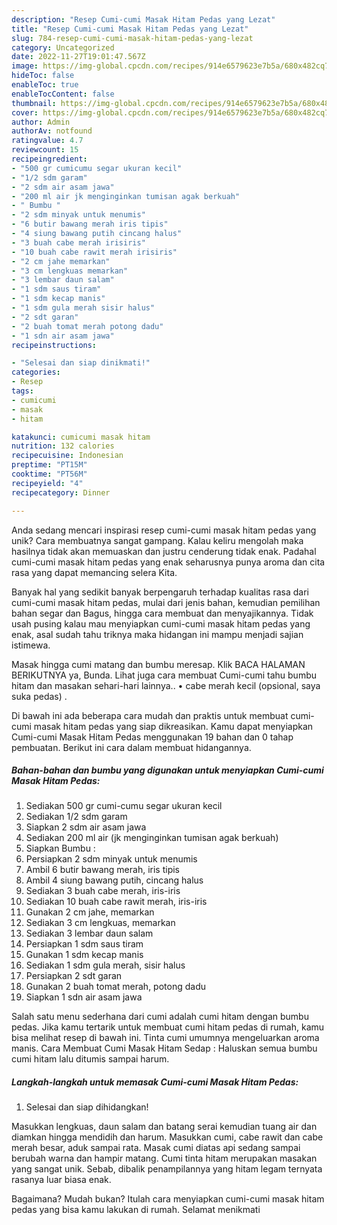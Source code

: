```yaml
---
description: "Resep Cumi-cumi Masak Hitam Pedas yang Lezat"
title: "Resep Cumi-cumi Masak Hitam Pedas yang Lezat"
slug: 784-resep-cumi-cumi-masak-hitam-pedas-yang-lezat
category: Uncategorized
date: 2022-11-27T19:01:47.567Z
image: https://img-global.cpcdn.com/recipes/914e6579623e7b5a/680x482cq70/cumi-cumi-masak-hitam-pedas-foto-resep-utama.jpg
hideToc: false
enableToc: true
enableTocContent: false
thumbnail: https://img-global.cpcdn.com/recipes/914e6579623e7b5a/680x482cq70/cumi-cumi-masak-hitam-pedas-foto-resep-utama.jpg
cover: https://img-global.cpcdn.com/recipes/914e6579623e7b5a/680x482cq70/cumi-cumi-masak-hitam-pedas-foto-resep-utama.jpg
author: Admin
authorAv: notfound
ratingvalue: 4.7
reviewcount: 15
recipeingredient:
- "500 gr cumicumu segar ukuran kecil"
- "1/2 sdm garam"
- "2 sdm air asam jawa"
- "200 ml air jk menginginkan tumisan agak berkuah"
- " Bumbu "
- "2 sdm minyak untuk menumis"
- "6 butir bawang merah iris tipis"
- "4 siung bawang putih cincang halus"
- "3 buah cabe merah irisiris"
- "10 buah cabe rawit merah irisiris"
- "2 cm jahe memarkan"
- "3 cm lengkuas memarkan"
- "3 lembar daun salam"
- "1 sdm saus tiram"
- "1 sdm kecap manis"
- "1 sdm gula merah sisir halus"
- "2 sdt garan"
- "2 buah tomat merah potong dadu"
- "1 sdn air asam jawa"
recipeinstructions:

- "Selesai dan siap dinikmati!"
categories:
- Resep
tags:
- cumicumi
- masak
- hitam

katakunci: cumicumi masak hitam 
nutrition: 132 calories
recipecuisine: Indonesian
preptime: "PT15M"
cooktime: "PT56M"
recipeyield: "4"
recipecategory: Dinner

---
```





Anda sedang mencari inspirasi resep cumi-cumi masak hitam pedas yang unik? Cara membuatnya sangat gampang. Kalau keliru mengolah maka hasilnya tidak akan memuaskan dan justru cenderung tidak enak. Padahal cumi-cumi masak hitam pedas yang enak seharusnya punya aroma dan cita rasa yang dapat memancing selera Kita.





Banyak hal yang sedikit banyak berpengaruh terhadap kualitas rasa dari cumi-cumi masak hitam pedas, mulai dari jenis bahan, kemudian pemilihan bahan segar dan Bagus, hingga cara membuat dan menyajikannya. Tidak usah pusing kalau mau menyiapkan cumi-cumi masak hitam pedas yang enak,      asal sudah tahu triknya maka hidangan ini mampu menjadi sajian istimewa.














Masak hingga cumi matang dan bumbu meresap. Klik BACA HALAMAN BERIKUTNYA ya, Bunda. Lihat juga cara membuat Cumi-cumi tahu bumbu hitam dan masakan sehari-hari lainnya.. • cabe merah kecil (opsional, saya suka pedas) .






Di bawah ini ada beberapa cara mudah dan praktis untuk membuat cumi-cumi masak hitam pedas yang siap dikreasikan. Kamu dapat menyiapkan Cumi-cumi Masak Hitam Pedas menggunakan 19 bahan dan 0 tahap pembuatan. Berikut ini cara dalam membuat hidangannya.

<!--inarticleads1-->

##### Bahan-bahan dan bumbu yang digunakan untuk menyiapkan Cumi-cumi Masak Hitam Pedas:

1. Sediakan 500 gr cumi-cumu segar ukuran kecil
1. Sediakan 1/2 sdm garam
1. Siapkan 2 sdm air asam jawa
1. Sediakan 200 ml air (jk menginginkan tumisan agak berkuah)
1. Siapkan  Bumbu :
1. Persiapkan 2 sdm minyak untuk menumis
1. Ambil 6 butir bawang merah, iris tipis
1. Ambil 4 siung bawang putih, cincang halus
1. Sediakan 3 buah cabe merah, iris-iris
1. Sediakan 10 buah cabe rawit merah, iris-iris
1. Gunakan 2 cm jahe, memarkan
1. Sediakan 3 cm lengkuas, memarkan
1. Sediakan 3 lembar daun salam
1. Persiapkan 1 sdm saus tiram
1. Gunakan 1 sdm kecap manis
1. Sediakan 1 sdm gula merah, sisir halus
1. Persiapkan 2 sdt garan
1. Gunakan 2 buah tomat merah, potong dadu
1. Siapkan 1 sdn air asam jawa


Salah satu menu sederhana dari cumi adalah cumi hitam dengan bumbu pedas. Jika kamu tertarik untuk membuat cumi hitam pedas di rumah, kamu bisa melihat resep di bawah ini. Tinta cumi umumnya mengeluarkan aroma manis. Cara Membuat Cumi Masak Hitam Sedap : Haluskan semua bumbu cumi hitam lalu ditumis sampai harum. 

<!--inarticleads2-->

##### Langkah-langkah untuk memasak Cumi-cumi Masak Hitam Pedas:


1. Selesai dan siap dihidangkan!

Masukkan lengkuas, daun salam dan batang serai kemudian tuang air dan diamkan hingga mendidih dan harum. Masukkan cumi, cabe rawit dan cabe merah besar, aduk sampai rata. Masak cumi diatas api sedang sampai berubah warna dan hampir matang. Cumi tinta hitam merupakan masakan yang sangat unik. Sebab, dibalik penampilannya yang hitam legam ternyata rasanya luar biasa enak. 

Bagaimana? Mudah bukan? Itulah cara menyiapkan cumi-cumi masak hitam pedas yang bisa kamu lakukan di rumah. Selamat menikmati
